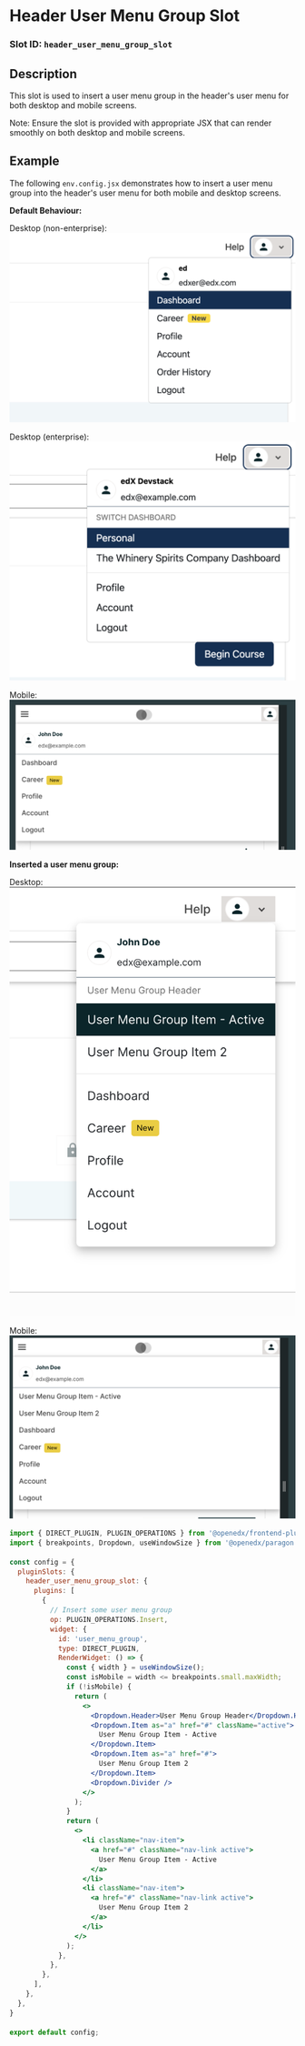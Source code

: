 # Header User Menu Group Slot

### Slot ID: `header_user_menu_group_slot`

## Description

This slot is used to insert a user menu group in the header's user menu for both desktop and mobile screens.

Note: Ensure the slot is provided with appropriate JSX that can render smoothly on both desktop and mobile screens.

## Example

The following ``env.config.jsx`` demonstrates how to insert a user menu group into the header's user menu
for both mobile and desktop screens.

**Default Behaviour:**

Desktop (non-enterprise):
![Screenshot of Default Header_User_Menu_Desktop_Non_Enterprise](./images/default_user_menu_desktop_non_enterprise.png)

Desktop (enterprise):
![Screenshot of Default Header_User_Menu_Desktop_Enterprise](./images/default_user_menu_desktop_enterprise.png)

Mobile:
![Screenshot of Default Header_User_Menu_Mobile](./images/default_user_menu_mobile.png)

**Inserted a user menu group:**

Desktop:
![Screenshot of Inserted_User_Menu_Group_Desktop](./images/inserted_user_menu_desktop.png)

Mobile:
![Screenshot of Inserted_User_Menu_Group_Mobile](./images/inserted_user_menu_mobile.png)

```jsx
import { DIRECT_PLUGIN, PLUGIN_OPERATIONS } from '@openedx/frontend-plugin-framework';
import { breakpoints, Dropdown, useWindowSize } from '@openedx/paragon';

const config = {
  pluginSlots: {
    header_user_menu_group_slot: {
      plugins: [
        {
          // Insert some user menu group
          op: PLUGIN_OPERATIONS.Insert,
          widget: {
            id: 'user_menu_group',
            type: DIRECT_PLUGIN,
            RenderWidget: () => {
              const { width } = useWindowSize();
              const isMobile = width <= breakpoints.small.maxWidth;
              if (!isMobile) {
                return (
                  <>
                    <Dropdown.Header>User Menu Group Header</Dropdown.Header>
                    <Dropdown.Item as="a" href="#" className="active">
                      User Menu Group Item - Active
                    </Dropdown.Item>
                    <Dropdown.Item as="a" href="#">
                      User Menu Group Item 2
                    </Dropdown.Item>
                    <Dropdown.Divider />
                  </>
                );
              }
              return (
                <>
                  <li className="nav-item">
                    <a href="#" className="nav-link active">
                      User Menu Group Item - Active
                    </a>
                  </li>
                  <li className="nav-item">
                    <a href="#" className="nav-link active">
                      User Menu Group Item 2
                    </a>
                  </li>
                </>
              );
            },
          },
        },
      ],
    },
  },
}

export default config;
```
